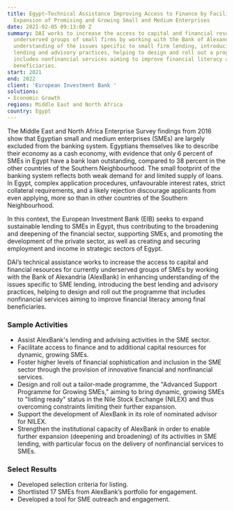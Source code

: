 ```yaml
---
title: Egypt—Technical Assistance Improving Access to Finance by Facilitating Business
  Expansion of Promising and Growing Small and Medium Enterprises
date: 2021-02-05 09:13:00 Z
summary: DAI works to increase the access to capital and financial resources for currently
  underserved groups of small firms by working with the Bank of Alexandria in enhancing
  understanding of the issues specific to small firm lending, introducing the best
  lending and advisory practices, helping to design and roll out a programme that
  includes nonfinancial services aiming to improve financial literacy among final
  beneficiaries.
start: 2021
end: 2022
client: 'European Investment Bank '
solutions:
- Economic Growth
regions: Middle East and North Africa
country: Egypt
---
```


The Middle East and North Africa Enterprise Survey findings from 2016 show that Egyptian small and medium enterprises (SMEs) are largely excluded from the banking system. Egyptians themselves like to describe their economy as a cash economy, with evidence that only 6 percent of SMEs in Egypt have a bank loan outstanding, compared to 38 percent in the other countries of the Southern Neighbourhood. The small footprint of the banking system reflects both weak demand for and limited supply of loans. In Egypt, complex application procedures, unfavourable interest rates, strict collateral requirements, and a likely rejection discourage applicants from even applying, more so than in other countries of the Southern Neighbourhood.

In this context, the European Investment Bank (EIB) seeks to expand sustainable lending to SMEs in Egypt, thus contributing to the broadening and deepening of the financial sector, supporting SMEs, and promoting the development of the private sector, as well as creating and securing employment and income in strategic sectors of Egypt.

DAI’s technical assistance works to increase the access to capital and financial resources for currently underserved groups of SMEs by working with the Bank of Alexandria (AlexBank) in enhancing understanding of the issues specific to SME lending, introducing the best lending and advisory practices, helping to design and roll out the programme that includes nonfinancial services aiming to improve financial literacy among final beneficiaries.

### Sample Activities

* Assist AlexBank's lending and advising activities in the SME sector.
* Facilitate access to finance and to additional capital resources for dynamic, growing SMEs.
* Foster higher levels of financial sophistication and inclusion in the SME sector through the provision of innovative financial and nonfinancial services.
* Design and roll out a tailor-made programme, the "Advanced Support Programme for Growing SMEs," aiming to bring dynamic, growing SMEs to "listing ready" status in the Nile Stock Exchange (NILEX) and thus overcoming constraints limiting their further expansion.
* Support the development of AlexBank in its role of nominated advisor for NILEX.
* Strengthen the institutional capacity of AlexBank in order to enable further expansion (deepening and broadening) of its activities in SME lending, with particular focus on the delivery of nonfinancial services to SMEs.

### Select Results

* Developed selection criteria for listing.
* Shortlisted 17 SMEs from AlexBank’s portfolio for engagement.
* Developed a tool for SME outreach and engagement.